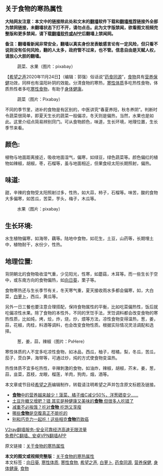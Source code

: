  <h2>关于食物的寒热属性</h2> <p class="notice"><b>大陆网友注意：本文中的链接除此处和文末的<a href="https://github.com/bannedbook/fanqiang" >翻墙</a>软件下载和<a href="https://github.com/killgcd/justmysocks/blob/master/README.md">翻墙推荐</a>链接外全部为禁网链接，未翻墙状态下打不开，请勿点击。此为文字版禁闻，欲看图文视频完整版和更多禁闻，请下载<a href="https://github.com/bannedbook/fanqiang">翻墙软件或APP</a>后翻墙上禁闻网。</p><p>备注：翻墙看新闻非常安全，翻墙以真实身份发表敏感言论有一定风险，但只看不说则没有任何风险，翻的人太多，政府管不过来，也不管。信息自由是天赋人权，请放心大胆的翻墙。</b></p>  <div class="entry"> <figure><figcaption>蔬菜、水果（图片：pixabay）</figcaption></figure> <p>【<span class='wp_keywordlink_affiliate'><a href="https://www.soundofhope.org" title="希望之声" target="_blank">希望之声</a></span>2020年11月24日】（编辑：郭强）俗话说“<a href="https://www.bannedbook.org/bnews/tag/%E8%8D%AF%E9%A3%9F%E5%90%8C%E6%BA%90/" class="st_tag internal_tag" rel="tag" title="标签 药食同源 下的日志">药食同源</a>”，<a href="https://www.bannedbook.org/bnews/tag/%e9%a3%9f%e7%89%a9/" class="st_tag internal_tag" rel="tag" title="标签 食物 下的日志">食物</a>具有<a href="https://www.bannedbook.org/bnews/tag/%E8%90%A5%E5%85%BB%E4%BF%9D%E5%81%A5/" class="st_tag internal_tag" rel="tag" title="标签 营养保健 下的日志">营养保健</a>功效，同样也有温阳补阴的效能。分清食物的寒热，<a href="https://www.bannedbook.org/bnews/tag/%E5%AF%92%E6%80%A7%E4%BD%93%E8%B4%A8/" class="st_tag internal_tag" rel="tag" title="标签 寒性体质 下的日志">寒性体质</a>多吃热性食物，体质热性者多吃<a href="https://www.bannedbook.org/bnews/tag/%E5%AF%92%E6%80%A7%E9%A3%9F%E7%89%A9/" class="st_tag internal_tag" rel="tag" title="标签 寒性食物 下的日志">寒性食物</a>，有助于<a href="https://www.bannedbook.org/bnews/tag/%E8%BA%AB%E4%BD%93%E5%81%A5%E5%BA%B7/" class="st_tag internal_tag" rel="tag" title="标签 身体健康 下的日志">身体健康</a>。</p> <figure><figcaption>蔬菜（图片：Pixabay）</figcaption></figure> <p>不同的季节里，进补的食物是有区别的，中医讲究“春夏养阳，秋冬养阴”。判断时令蔬菜很简单，即夏天生长的蔬菜一般偏凉，冬天则是偏热，当然，水果也是如此。这里介绍点简易辨别窍门。可从食物颜色，味道，生长环境，地理位置，生长季节来看。</p> <h2>颜色:</h2> <p>植物与地面距离接近，吸收地面湿气，偏寒，如绿豆，绿色蔬菜等。颜色偏红的植物如辣椒，胡椒，枣，石榴等，虽与地面相近，但果食经太阳长期照射，偏热。</p> <h2>味道:</h2> <p>甜，辛辣的食物受太阳照射过多，性热，如大蒜，柿子，石榴等。味苦，酸的食物大多偏寒，如苦瓜，苦菜，芋头，梅子，木瓜等。</p>  <figure><figcaption>水果（图片：pixabay）</figcaption></figure> <h2>生长环境:</h2> <p>水生植物偏寒，如海带，藕等。陆地中食物，如花生，土豆，山药等，长期埋土中，植物耐干，水份少，性热。</p> <h2>地理位置:</h2> <p>背阴朝北的食物吸收湿气重，少见阳光，性寒，如蘑菇，木耳等。而一些生长于空中，或东南方向的食物偏热，如<a href="https://www.bannedbook.org/bnews/tag/%E5%90%91%E6%97%A5%E8%91%B5/" class="st_tag internal_tag" rel="tag" title="标签 向日葵 下的日志">向日葵</a>，栗子等。</p> <p>食物寒热还与生长季节有关，冬天寒气重，夏天接收雨水多都会偏寒，如，大白菜，<a href="https://www.bannedbook.org/bnews/tag/%E7%99%BD%E8%90%9D%E5%8D%9C/" class="st_tag internal_tag" rel="tag" title="标签 白萝卜 下的日志">白萝卜</a>，西瓜，黄瓜等。</p> <p>另外一日三餐也要注意合理搭配，保持食物属性的平衡，比如吃菜偏热性，饭后就吃偏凉性水果。除了食物的本性外，不同的烹饪手法，烹饪调料都会改变食物的寒热性质，比如炖，烤，烩，炸，烧，炒，煨等方法，凉性食物变得温热，葱，姜，蒜，花椒，肉桂，料酒等调料，也会改变食物性质。根据实际情况灵活调配和选择。</p>  <figure><figcaption>葱，姜，蒜，辣椒（图片：PxHere）</figcaption></figure> <p>寒性体质的人不宜多吃凉性食物，如冰品，西瓜，柚子，柑橘，梨，冬瓜，苦瓜，茄子，茭白芛，海带等，可通过炒，炖的方式使食物变温热。</p> <p>热性体质不宜多吃热性，辛辣刺激的食物，如油炸，辣椒，胡椒，芥末，姜，葱，蒜，韭菜，荔枝，龙眼，榴莲，羊肉，狗肉，烟，酒等。</p> <p>本文章或节目经<a href="https://www.bannedbook.org/bnews/tag/%e5%b8%8c%e6%9c%9b%e4%b9%8b%e5%a3%b0/" class="st_tag internal_tag" rel="tag" title="标签 希望之声 下的日志">希望之声</a>编辑制作，转载请注明希望之声并包含原文标题及链接。</p> <ul class='op-related-articles' title='相关阅读'> <li><a href='https://www.bannedbook.org/bnews/comments/20201124/1436260.html' target='_blank'><b>食物</b>中的营养越来越少！菠菜、橘子维C减少50%，洋葱硒变少......</a></li> <li><a href='https://www.bannedbook.org/bnews/health/20201124/1436216.html' target='_blank'>土豆升糖又增肥？错 其实是种健康又美味的<b>食物</b> 但很多人吃错了</a></li> <li><a href='https://www.bannedbook.org/bnews/health/20201124/1436111.html' target='_blank'>减重不必挨饿？吃对<b>食物</b> 吃饱又享瘦</a></li> <li><a href='https://www.bannedbook.org/bnews/lifebaike/20201124/1435970.html' target='_blank'>哪些<b>食物</b>是空腹真正不能吃的</a></li> <li><a href='https://www.bannedbook.org/bnews/comments/20201123/1435787.html' target='_blank'>别和巧克力一起吃！这些相克<b>食物</b>恐致癌</a></li> </ul> <p class="texttj"> <a href="https://www.bannedbook.org/forum23/topic22702.html" target="_blank">V2ray翻墙服务-安全可靠经济高速无限流量</a><br/> <a href="https://github.com/bannedbook/fanqiang/wiki/%E7%A6%81%E9%97%BB%E7%BD%91%E5%AE%89%E5%8D%93%E7%BF%BB%E5%A2%99%E6%96%B0%E9%97%BBAPP" target="_blank">免费PC翻墙、安卓VPN翻墙APP</a></p><p>原文链接：<a class="src_link"  href="https://www.soundofhope.org/post/430024" target="_blank">关于食物的寒热属性</a></p> <a name='sharetosocial'></a>       <div><b>本文的图文或视频完整版</b>：<a href='https://www.bannedbook.org/bnews/comments/20201124/1436261.html'>关于食物的寒热属性</a></div>  </div><!--END ENTRY--> <div class="postfooter"> <div>本文标签：<a href="https://www.bannedbook.org/bnews/tag/%E5%90%91%E6%97%A5%E8%91%B5/" rel="tag">向日葵</a>, <a href="https://www.bannedbook.org/bnews/tag/%E5%AF%92%E6%80%A7%E4%BD%93%E8%B4%A8/" rel="tag">寒性体质</a>, <a href="https://www.bannedbook.org/bnews/tag/%E5%AF%92%E6%80%A7%E9%A3%9F%E7%89%A9/" rel="tag">寒性食物</a>, <a href="https://www.bannedbook.org/bnews/tag/%e5%b8%8c%e6%9c%9b%e4%b9%8b%e5%a3%b0/" rel="tag">希望之声</a>, <a href="https://www.bannedbook.org/bnews/tag/%E7%99%BD%E8%90%9D%E5%8D%9C/" rel="tag">白萝卜</a>, <a href="https://www.bannedbook.org/bnews/tag/%E8%8D%AF%E9%A3%9F%E5%90%8C%E6%BA%90/" rel="tag">药食同源</a>, <a href="https://www.bannedbook.org/bnews/tag/%E8%90%A5%E5%85%BB%E4%BF%9D%E5%81%A5/" rel="tag">营养保健</a>, <a href="https://www.bannedbook.org/bnews/tag/%E8%BA%AB%E4%BD%93%E5%81%A5%E5%BA%B7/" rel="tag">身体健康</a>, <a href="https://www.bannedbook.org/bnews/tag/%e9%a3%9f%e7%89%a9/" rel="tag">食物</a></div>  </div><!--END POSTFOOTER--> 